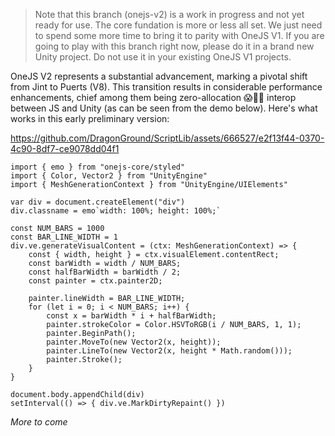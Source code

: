 > Note that this branch (onejs-v2) is a work in progress and not yet ready for use. The core fundation is more or less all set. We just need to spend some more time to bring it to parity with OneJS V1. If you are going to play with this branch right now, please do it in a brand new Unity project. Do not use it in your existing OneJS V1 projects.

OneJS V2 represents a substantial advancement, marking a pivotal shift from Jint to Puerts (V8). This transition results in considerable performance enhancements, chief among them being zero-allocation 😱🤯🎉 interop between JS and Unity (as can be seen from the demo below). Here's what works in this early preliminary version: 

https://github.com/DragonGround/ScriptLib/assets/666527/e2f13f44-0370-4c90-8df7-ce9078dd04f1

```tsx
import { emo } from "onejs-core/styled"
import { Color, Vector2 } from "UnityEngine"
import { MeshGenerationContext } from "UnityEngine/UIElements"

var div = document.createElement("div")
div.classname = emo`width: 100%; height: 100%;`

const NUM_BARS = 1000
const BAR_LINE_WIDTH = 1
div.ve.generateVisualContent = (ctx: MeshGenerationContext) => {
    const { width, height } = ctx.visualElement.contentRect;
    const barWidth = width / NUM_BARS;
    const halfBarWidth = barWidth / 2;
    const painter = ctx.painter2D;

    painter.lineWidth = BAR_LINE_WIDTH;
    for (let i = 0; i < NUM_BARS; i++) {
        const x = barWidth * i + halfBarWidth;
        painter.strokeColor = Color.HSVToRGB(i / NUM_BARS, 1, 1);
        painter.BeginPath();
        painter.MoveTo(new Vector2(x, height));
        painter.LineTo(new Vector2(x, height * Math.random()));
        painter.Stroke();
    }
}

document.body.appendChild(div)
setInterval(() => { div.ve.MarkDirtyRepaint() })
```

_More to come_